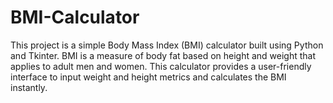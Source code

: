 # BMI-Calculator
This project is a simple Body Mass Index (BMI) calculator built using Python and Tkinter. BMI is a measure of body fat based on height and weight that applies to adult men and women. This calculator provides a user-friendly interface to input weight and height metrics and calculates the BMI instantly.
